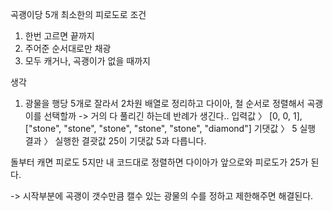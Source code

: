 곡괭이당 5개
최소한의 피로도로 
조건
1. 한번 고르면 끝까지
2. 주어준 순서대로만 채광
3. 모두 캐거나, 곡괭이가 없을 때까지

생각
1. 광물을 행당 5개로 잘라서 2차원 배열로 정리하고 다이아, 철 순서로 정렬해서 곡괭이를 선택할까
-> 거의 다 풀리긴 하는데 반례가 생긴다..
입력값 〉	[0, 0, 1], ["stone", "stone", "stone", "stone", "stone", "diamond"]
기댓값 〉	5
실행 결과 〉	실행한 결괏값 25이 기댓값 5과 다릅니다.

돌부터 캐면 피로도 5지만 내 코드대로 정렬하면 다이아가 앞으로와 피로도가 25가 된다.

-> 시작부분에 곡괭이 갯수만큼 캘수 있는 광물의 수를 정하고 제한해주면 해결된다.